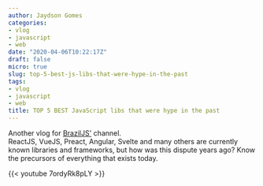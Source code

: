 ```yaml
---
author: Jaydson Gomes
categories:
- vlog
- javascript
- web
date: "2020-04-06T10:22:17Z"
draft: false
micro: true
slug: top-5-best-js-libs-that-were-hype-in-the-past
tags:
- vlog
- javascript
- web
title: TOP 5 BEST JavaScript libs that were hype in the past
---
```

Another vlog for [BrazilJS'](https://www.youtube.com/user/BrazilJS) channel.  
ReactJS, VueJS, Preact, Angular, Svelte and many others are currently known libraries and frameworks, but how was this dispute years ago? Know the precursors of everything that exists today.  

{{< youtube 7ordyRk8pLY  >}}
